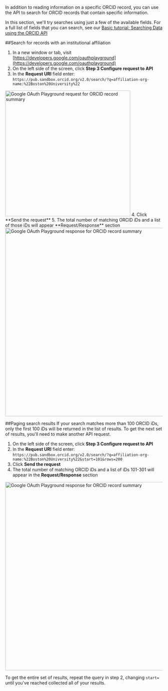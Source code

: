 In addition to reading information on a specific ORCID record, you can use the API to search for ORCID records that contain specific information.

In this section, we'll try searches using just a few of the available fields. For a full list of fields that you can search, see our [Basic tutorial: Searching Data using the ORCID API](https://members.orcid.org/api/tutorial/search-orcid-registry)

##Search for records with an institutional affiliation
1. In a new window or tab, visit [https://developers.google.com/oauthplayground](https://developers.google.com/oauthplayground)
2. On the left side of the screen, click **Step 3 Configure request to API**
3. In the **Request URI** field enter:<br>
```https://pub.sandbox.orcid.org/v2.0/search/?q=affiliation-org-name:%22Boston%20University%22```<br>
<img src="../images/02-1_request-record.png" width="400" alt="Google OAuth Playground request for ORCID record summary" />
4. Click **Send the request**
5. The total number of matching ORCID iDs and a list of those iDs will appear **Request/Response** section<br>
<img src="../images/02-1_response-record.png" width="600" alt="Google OAuth Playground response for ORCID record summary" />

##Paging search results
If your search matches more than 100 ORCID iDs, only the first 100 iDs will be returned in the list of results. To get the next set of results, you'll need to make another API request.

1. On the left side of the screen, click **Step 3 Configure request to API**
2. In the **Request URI** field enter:<br>
```https://pub.sandbox.orcid.org/v2.0/search/?q=affiliation-org-name:%22Boston%20University%22&start=101&rows=200```<br>
3. Click **Send the request**
4. The total number of matching ORCID iDs and a list of iDs 101-301 will appear in the **Request/Response** section<br>
<img src="../images/02-1_response-record.png" width="600" alt="Google OAuth Playground response for ORCID record summary" />

To get the entire set of results, repeat the query in step 2, changing ```start=``` until you've reached collected all of your results.